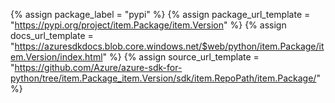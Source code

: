 {% assign package_label = "pypi" %}
{% assign package_url_template = "https://pypi.org/project/item.Package/item.Version" %}
{% assign docs_url_template = "https://azuresdkdocs.blob.core.windows.net/$web/python/item.Package/item.Version/index.html" %}
{% assign source_url_template = "https://github.com/Azure/azure-sdk-for-python/tree/item.Package_item.Version/sdk/item.RepoPath/item.Package/" %}